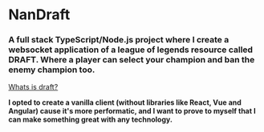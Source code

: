 # NanDraft

### A full stack TypeScript/Node.js project where I create a websocket application of a league of legends resource called DRAFT. Where a player can select your champion and ban the enemy champion too.

[Whats is draft?](https://riftfeed.gg/guides/lol-draft-everything-you-need-to-know)

**I opted to create a vanilla client (without libraries like React, Vue and Angular) cause it's more performatic, and I want to prove to myself that I can make something great with any technology.**
